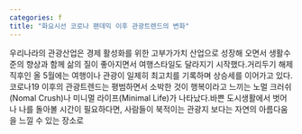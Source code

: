 ```yaml
---
categories: f
title: "화요시선 코로나 팬데믹 이후 관광트렌드의 변화"
---
```

우리나라의 관광산업은 경제 활성화를 위한 고부가가치 산업으로 성장해 오면서 생활수준의 향상과 함께 삶의 질이 좋아지면서 여행스타일도 달라지기 시작했다.거리두기 해제 직후인 올 5월에는 여행이나 관광이 일제히 최고치를 기록하며 상승세를 이어가고 있다.코로나19 이후의 관광트렌드는 평범하면서 소박한 것이 행복이라고 느끼는 노멀 크러쉬(Nomal Crush)나 미니멀 라이프(Minimal Life)가 나타났다.바쁜 도시생활에서 벗어나 나를 돌아볼 시간이 필요하다면, 사람들이 북적이는 관광지 보다는 자연의 아름다움을 느낄 수 있는 장소로